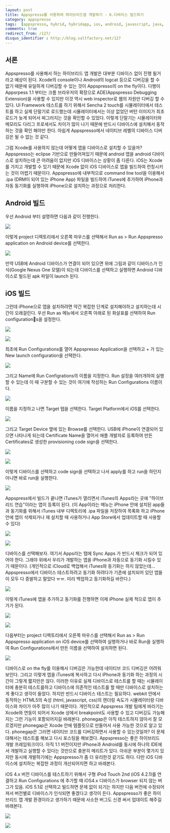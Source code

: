 ```yaml
---
layout: post
title: Appspresso를 사용하여 하이브리드앱 개발하기 - 6.디바이스 빌드하기
category: appspresso
tags:  [appspresso, hybrid, hybridapp, ios, android, javascript, java, objective-c, request]
comments: true
redirect_from: /127/
disqus_identifier : http://blog.saltfactory.net/127
---
```


## 서론

Appspresso를 사용해서 하는 하이브리드 앱 개발은 대부분 디바이스 없이 진행 될거라고 예상이 된다. Xcode의 console이나 Android의 logcat 등으로 디버깅을 할 수 없기 때문에 유일하게 디버깅할 수 있는 것이 Appspresso의 on the fly이다. 다행이 Appsrpess 1.1 부터는 크롬 브라우저의 확장으로 ADE(Appspresso Debugging Extension)을 사용할 수 있지만 이것 역시 web inspector로 웹의 자원만 디버깅 할 수 있다. UI Framework 테스트를 하기 위해서 Sencha 2 touch를 시뮬레이터에서 테스트를 하고 실제 단말기로 로드했는데 시뮬레이터에서는 이상 없었던 버턴 이미지가 최초 로드가 늦게 되어서 찌그러지는 것을 확인할 수 있었다. 이렇게 단말기는 시뮬레이터와 메모리도 다리그 프로세서도 차이가 많이 나기 때문에 반드시 디바이스에 설치해서 동작하는 것을 확인 해야만 한다. 아쉽게 Appspresso에서 네이티브 레벨의 디바이스 디버깅은 될 수 없는 것 같다.

그럼 Xcode를 사용하지 않는데 어떻게 앱을 디바이스로 설치할 수 있을까?
Appspresso는 eclipse 기반으로 만들어져있기 때문에 android 앱을 android 디바이스로 설치하는데 큰 어려움이 없지만 iOS 디바이스는 상황이 좀 다른다. iOS는 Xcode를 가지고 개발할 수 있기 때문에 Xcode 없이 iOS 디바이스로 앱을 빌드하여 런칭시키는 것이 어렵기 때문이다. Appspresso에 내부적으로 command line tool을 이용해서 .ipa (DRM이 되어 있는 iPhone App) 파일을 빌드하여 iTunes에 추가하여 iPhone과 자동 동기화를 실행하여 iPhone으로 설치하는 과정으로 처리한다.

<!--more-->

## Android 빌드

우선 Android 부터 설명하면 다음과 같이 진행한다.

![](http://hbn-blog-assets.s3.ap-northeast-2.amazonaws.com/saltfactory/images/b1596dd2-c89d-4c27-a7a6-09189d3c256c)

이렇게 project 디렉토리에서 오른쪽 마우스를 선택해서 Run as > Run Appspresso application on Android device를 선택한다.

![](http://hbn-blog-assets.s3.ap-northeast-2.amazonaws.com/saltfactory/images/72a39251-6111-4554-a7c7-e94c003fb72f)

만약 USB에 Android 디바이스가 연결이 되어 있으면 위에 그림과 같이 디바이스가 인식(Google Nexus One 모델)이 되는데 디바이스를 선택하고 실행하면 Android 디바이스로 빌드된 apk 파일이 launch 된다.

## iOS 빌드

그런데 iPhone으로 앱을 설치하려면 약간 복잡한 단계로 설치해야하고 설치하는데 시간이 오래걸린다.
우선 Run as 메뉴에서 오른쪽 아래로 된 화살표를 선택하여 Run configurations을 설정한다.

![](http://hbn-blog-assets.s3.ap-northeast-2.amazonaws.com/saltfactory/images/879b0e62-61c0-4839-a8db-7437bf3f2994)

![](http://hbn-blog-assets.s3.ap-northeast-2.amazonaws.com/saltfactory/images/73b067cd-aa50-4021-976a-93ccffd5102f)

최초에 Run Configurations를 열어 Appspresso Application을 선택하고 + 가 있는 New launch configuration을 선택한다.

![](http://hbn-blog-assets.s3.ap-northeast-2.amazonaws.com/saltfactory/images/c944af3a-2f92-4d08-aa16-553b26b78d35)

그리고 Name에 Run Configrations의 이름을 지정한다. Run 설정을 여러개하여 실행할 수 있는데 이 때 구분할 수 있는 것이 여기에 작성하는 Run Configurations 이름이다.

![](http://hbn-blog-assets.s3.ap-northeast-2.amazonaws.com/saltfactory/images/2bc6f235-87f8-43ec-89c0-5f35e6134b38)

이름을 지정하고 나면 Target 탭을 선택한다. Target Platform에서 iOS를 선택한다.

![](http://hbn-blog-assets.s3.ap-northeast-2.amazonaws.com/saltfactory/images/3c62ddd7-30f0-4c6d-9850-a88bc339015c)

그리고 Target Device 옆에 있는 Browse를 선택한다. USB에 iPhone이 연결되어 있으면 나타나게 되는데 Certificate Name을 열어서 애플 개발자로 등록하여 만든 Certificates로 생성한 provisioning code sign을 선택한다.

![](http://hbn-blog-assets.s3.ap-northeast-2.amazonaws.com/saltfactory/images/6827c734-da86-4f21-9f88-c67def06870f)

![](http://hbn-blog-assets.s3.ap-northeast-2.amazonaws.com/saltfactory/images/0515bfae-dd4d-4b59-b0b3-c217790b0a07)

이렇게 디바이스를 선택하고 code sign을 선택하고 나서 apply를 하고 run을 하던지 아니면 바로 run을 실행한다.

![](http://hbn-blog-assets.s3.ap-northeast-2.amazonaws.com/saltfactory/images/bc3b4ede-9915-455c-afc4-9d500c7bc0c1)

Appspress에서 빌드가 끝나면 iTunes가 열리면서 iTunes의 Apps라는 곳에 "하이브리드 연습"이라는 앱이 등록이 된다. (이 App이라는 메뉴는 iPhone 안에 설치된 app들과 동기화를 위해서 iTunes 내부 디렉토리에 .ipa 파일을 저장하여 목록화 하고 iPhone 안에 앱이 삭제되거나 재 설치할 때 사용하거나 App Store에서 업데이트할 때 사용할 수 있다)

![](http://hbn-blog-assets.s3.ap-northeast-2.amazonaws.com/saltfactory/images/affe57dd-419c-49e3-8f5e-d207afe60724)

![](http://hbn-blog-assets.s3.ap-northeast-2.amazonaws.com/saltfactory/images/3918f79c-9678-422c-a1a6-cb714c383ec5)

디바이스를 선택해보자. 여기서 Apps라는 탭에 Sync Apps 가 반드시 체크가 되어 있어야 한다. 그래야 위에서 우리가 개발하는 앱을 iPhone과 자동으로 동기화 시킬수 있기 때문이다. (개인적으로 iCloud로 백업해서 iTunes와 동기화는 하지 않았는데... Appspresso에서 디바이스 테스트하려고 동기화 하려다가 기존에 설치되어 있던 앱들이 모두 다 증발하고 말았다 ㅠㅠ. 미리 백업하고 동기화하길 바란다.)

![](http://hbn-blog-assets.s3.ap-northeast-2.amazonaws.com/saltfactory/images/23041754-46e7-4461-ab75-167888ec5405)

이렇게 iTunes에 앱을 추가하고 동기화를 진행하면 이제 iPhone 실제 적으로 앱이 추가가 된다.

![](http://hbn-blog-assets.s3.ap-northeast-2.amazonaws.com/saltfactory/images/65bf965d-0f9b-4ecc-8a38-5acbcb0ede69)

![](http://hbn-blog-assets.s3.ap-northeast-2.amazonaws.com/saltfactory/images/a715f134-5e87-40a7-913d-450e4d14340f)

다음부터는 project 디렉토리에서 오른쪽 마우스를 선택해서 Run as > Run Appspresso application on iOS device를 선택하여 실행하거나 바로 Run을 실행하여 Run Configurations에서 만든 이름을 선택하여 설치하면 된다.

![](http://hbn-blog-assets.s3.ap-northeast-2.amazonaws.com/saltfactory/images/d5948594-07ee-4ebf-8410-30e338c6b10a)

디바이스로 on the fly를 이용해서 디버깅은 가능한데 네이티브 코드 디버깅은 어려워 보인다. 그리고 이렇게 앱을 iTunes에 복사하고 다시 iPhone과 동기화 하는 과정의 시간이 그렇게 짧지만은 않다. 이러한 이유로 실제 디바이스로 테스트를 할 때는 시뮬레이터에 충분히 테스트를하고 디바이스에 의존적인 테스트를 할 때만 디바이스로 설치하는게 좋다고 생각이 들었다. 하지만 반드시 디바이스 테스트는 필요하다. webkit 안에서 동작하는 HTML5의 속성 (html, javascript, css)의 렌더링 속도가 시뮬레이터랑 디바이스와 차이가 아주 많이 나기 때문이다.
개인적으로 Appspress 개발 팀에게 바라기는 Xcode와 연동이 되어서 Xcode 상에서 breakpoint도 사용할 수 있고 디버깅도 가능해지는 그런 기능이 포함되어지길 바래본다. phonegap은 아직 테스트하지 않아서 잘 모르겠지만 phonegap은 Xcode 안에 템플릿으로 만들어서 사용 가능한 것으로 알고 있다. phonegap은 그러면 네이티브 코드를 디버깅하면서 사용할 수 있는것일까? 이 문제 대해서는 테스트를 해보고 다시 포스팅을 해보겠다. Appspresso는 좋은 하이브리드 개발 프레임워크이다. 아직 1.1 버전이지만 iPhone과 Android를 동시에 하나의 IDE에서 개발하고 실행할 수 있다는 것만으로 충분히 메리트가 있다. 아쉬운 부분이 몇가지 있지만 동시에 개발하기에는 Appspresso가 좀 더 유리한것 같기도 하다. 다만 iOS 디바이스에 설치하는 복잡한 과정이 개선되어지면 하고 바래본다.

iOS 4.x 버전 디바이스를 테스트하기 위해서 구형 iPod Touch 2nd (iOS 4.2.1)를 연결하고 Run Configurations 에 추가할 때 iOS4.x 디바이스가 browser 되지 않는 버그가 있음. iOS 5.1로 선택하고 빌드하면 문제 없이 되기는 하지만 다음 버전에 수정되어져서 버전별로 디바이스가 인식되면 좋겠다고 생각이 든다. Appspresso가 좋은 하이브리드 앱 개발 환경이라고 생가하기 때문에 사소한 버그도 신경 써서 업데이트 해주길 바래본다.

![](http://hbn-blog-assets.s3.ap-northeast-2.amazonaws.com/saltfactory/images/ba0c1bd9-6963-4f71-98cf-499651e231ad)

![](http://hbn-blog-assets.s3.ap-northeast-2.amazonaws.com/saltfactory/images/85b78a74-aa0b-4659-8172-0de15e5cdce4)

